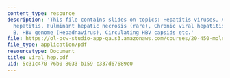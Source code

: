 ```yaml
---
content_type: resource
description: 'This file contains slides on topics: Hepatitis viruses, Acute viral
  hepatitis, Fulminant hepatic necrosis (rare), Chronic viral hepatitis, Hepatitis
  B, HBV genome (Hepadnavirus), Circulating HBV capsids etc.'
file: https://ol-ocw-studio-app-qa.s3.amazonaws.com/courses/20-450-molecular-and-cellular-pathophysiology-be-450-spring-2005/5c31c47076b08033b159c337d67689c0_viral_hep.pdf
file_type: application/pdf
resourcetype: Document
title: viral_hep.pdf
uid: 5c31c470-76b0-8033-b159-c337d67689c0
---
```

